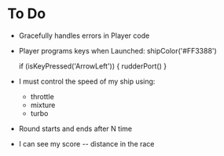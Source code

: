 To Do
=====

- Gracefully handles errors in Player code
- Player programs keys
    when Launched: shipColor('#FF3388')

    if (isKeyPressed('ArrowLeft')) { rudderPort() }

- I must control the speed of my ship using:
    - throttle
    - mixture
    - turbo

- Round starts and ends after N time

- I can see my score -- distance in the race


